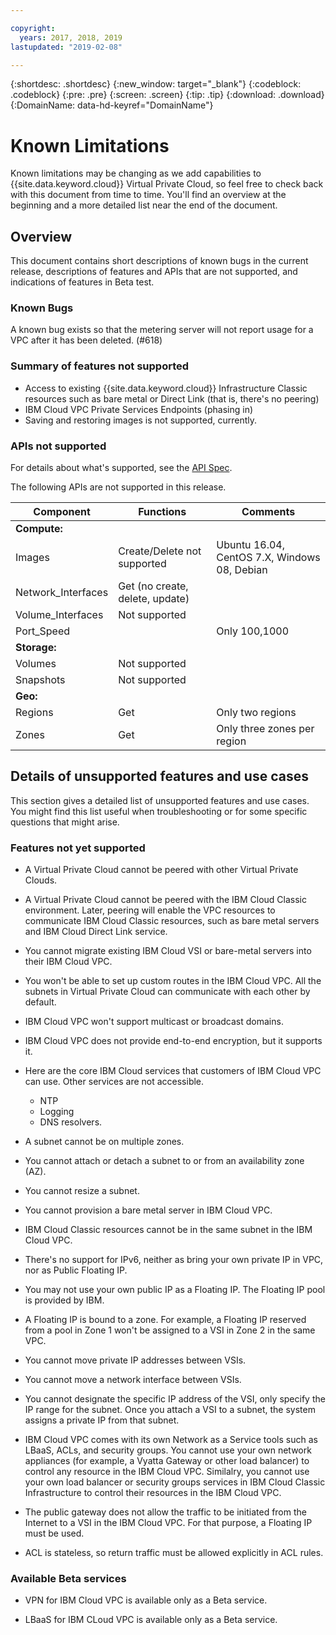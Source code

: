 ```yaml
---

copyright:
  years: 2017, 2018, 2019
lastupdated: "2019-02-08"

---
```


{:shortdesc: .shortdesc}
{:new_window: target="_blank"}
{:codeblock: .codeblock}
{:pre: .pre}
{:screen: .screen}
{:tip: .tip}
{:download: .download}
{:DomainName: data-hd-keyref="DomainName"}

# Known Limitations

Known limitations may be changing as we add capabilities to {{site.data.keyword.cloud}} Virtual Private Cloud, so feel free to check back with this document from time to time. You'll find an overview at the beginning and a more detailed list near the end of the document.

## Overview 
This document contains short descriptions of known bugs in the current release, descriptions of features and APIs that are not supported, and indications of features in Beta test.

### Known Bugs

A known bug exists so that the metering server will not report usage for a VPC after it has been deleted. (#618)

### Summary of features not supported

* Access to existing {{site.data.keyword.cloud}} Infrastructure Classic resources such as bare metal or Direct Link (that is, there's no peering)
* IBM Cloud VPC Private Services Endpoints (phasing in)
* Saving and restoring images is not supported, currently.

### APIs not supported

For details about what's supported, see the [API Spec](https://{DomainName}/docs/infrastructure/vpc/api-doc-wrapper.html).

The following APIs are not supported in this release.

| Component | Functions | Comments |
|------|------|--------|
| **Compute:** |   |   |
| Images | Create/Delete not supported | Ubuntu 16.04, CentOS 7.X, Windows 08, Debian|
| Network_Interfaces | Get (no create, delete, update) |  |
| Volume_Interfaces | Not supported |   |
| Port_Speed | | Only 100,1000 |
| **Storage:** |   |   |
| Volumes | Not supported |   |
| Snapshots | Not supported |  |
| **Geo:** |   |   |
| Regions | Get | Only two regions |
| Zones | Get | Only three zones per region |

## Details of unsupported features and use cases

This section gives a detailed list of unsupported features and use cases. You might find this list useful when troubleshooting or for some specific questions that might arise.

### Features not yet supported

* A Virtual Private Cloud cannot be peered with other Virtual Private Clouds.

* A Virtual Private Cloud cannot be peered with the IBM Cloud Classic environment. Later, peering will enable the VPC resources to communicate IBM Cloud Classic resources, such as bare metal servers and IBM Cloud Direct Link service.

* You cannot migrate existing IBM Cloud VSI or bare-metal servers into their IBM Cloud VPC.

* You won't be able to set up custom routes in the IBM Cloud VPC. All the subnets in Virtual Private Cloud can communicate with each other by default.

* IBM Cloud VPC won't support multicast or broadcast domains.

* IBM Cloud VPC does not provide end-to-end encryption, but it supports it.

* Here are the core IBM Cloud services that customers of IBM Cloud VPC can use. Other services are not accessible. 
  * NTP
  * Logging
  * DNS resolvers. 

* A subnet cannot be on multiple zones.

* You cannot attach or detach a subnet to or from an availability zone (AZ).

* You cannot resize a subnet.

* You cannot provision a bare metal server in IBM Cloud VPC.

* IBM Cloud Classic resources cannot be in the same subnet in the IBM Cloud VPC.

* There's no support for IPv6, neither as bring your own private IP in VPC, nor as Public Floating IP.

* You may not use your own public IP as a Floating IP. The Floating IP pool is provided by IBM.

* A Floating IP is bound to a zone. For example, a Floating IP reserved from a pool in Zone 1 won't be assigned to a VSI in Zone 2 in the same VPC.

* You cannot move private IP addresses between VSIs.

* You cannot move a network interface between VSIs.

* You cannot designate the specific IP address of the VSI, only specify the IP range for the subnet. Once you attach a VSI to a subnet, the system assigns a private IP from that subnet.

* IBM Cloud VPC comes with its own Network as a Service tools such as LBaaS, ACLs, and security groups. You cannot use your own network appliances (for example, a Vyatta Gateway or other load balancer) to control any resource in the IBM Cloud VPC. Similalry, you cannot use your own load balancer or security groups services in IBM Cloud Classic Infrastructure to control their resources in the IBM Cloud VPC.

* The public gateway does not allow the traffic to be initiated from the Internet to a VSI in the IBM Cloud VPC. For that purpose, a Floating IP must be used.

* ACL is stateless, so return traffic must be allowed explicitly in ACL rules.

### Available Beta services 

* VPN for IBM Cloud VPC is available only as a Beta service.

* LBaaS for IBM CLoud VPC is available only as a Beta service.
